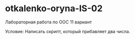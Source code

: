 # otkalenko-oryna-IS-02
Лабораторная работа по ООС 11 вариант

Условие: Написать скрипт, который прибавляет два числа.
